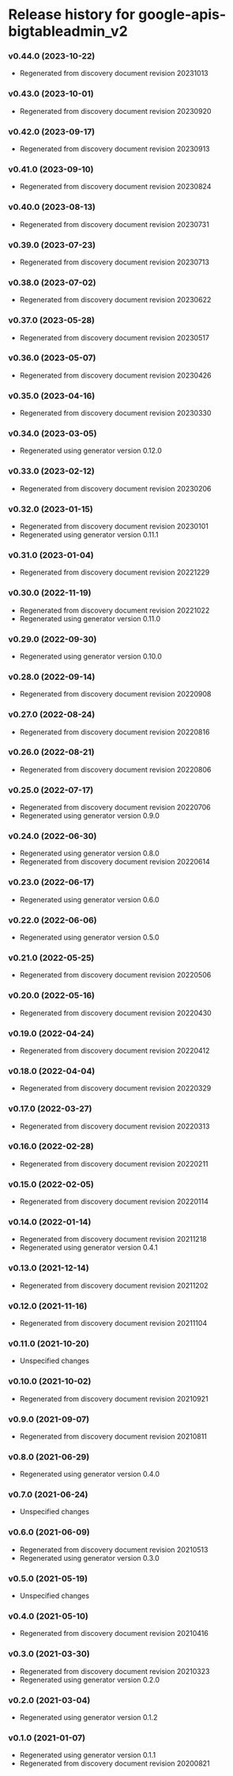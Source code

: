 # Release history for google-apis-bigtableadmin_v2

### v0.44.0 (2023-10-22)

* Regenerated from discovery document revision 20231013

### v0.43.0 (2023-10-01)

* Regenerated from discovery document revision 20230920

### v0.42.0 (2023-09-17)

* Regenerated from discovery document revision 20230913

### v0.41.0 (2023-09-10)

* Regenerated from discovery document revision 20230824

### v0.40.0 (2023-08-13)

* Regenerated from discovery document revision 20230731

### v0.39.0 (2023-07-23)

* Regenerated from discovery document revision 20230713

### v0.38.0 (2023-07-02)

* Regenerated from discovery document revision 20230622

### v0.37.0 (2023-05-28)

* Regenerated from discovery document revision 20230517

### v0.36.0 (2023-05-07)

* Regenerated from discovery document revision 20230426

### v0.35.0 (2023-04-16)

* Regenerated from discovery document revision 20230330

### v0.34.0 (2023-03-05)

* Regenerated using generator version 0.12.0

### v0.33.0 (2023-02-12)

* Regenerated from discovery document revision 20230206

### v0.32.0 (2023-01-15)

* Regenerated from discovery document revision 20230101
* Regenerated using generator version 0.11.1

### v0.31.0 (2023-01-04)

* Regenerated from discovery document revision 20221229

### v0.30.0 (2022-11-19)

* Regenerated from discovery document revision 20221022
* Regenerated using generator version 0.11.0

### v0.29.0 (2022-09-30)

* Regenerated using generator version 0.10.0

### v0.28.0 (2022-09-14)

* Regenerated from discovery document revision 20220908

### v0.27.0 (2022-08-24)

* Regenerated from discovery document revision 20220816

### v0.26.0 (2022-08-21)

* Regenerated from discovery document revision 20220806

### v0.25.0 (2022-07-17)

* Regenerated from discovery document revision 20220706
* Regenerated using generator version 0.9.0

### v0.24.0 (2022-06-30)

* Regenerated using generator version 0.8.0
* Regenerated from discovery document revision 20220614

### v0.23.0 (2022-06-17)

* Regenerated using generator version 0.6.0

### v0.22.0 (2022-06-06)

* Regenerated using generator version 0.5.0

### v0.21.0 (2022-05-25)

* Regenerated from discovery document revision 20220506

### v0.20.0 (2022-05-16)

* Regenerated from discovery document revision 20220430

### v0.19.0 (2022-04-24)

* Regenerated from discovery document revision 20220412

### v0.18.0 (2022-04-04)

* Regenerated from discovery document revision 20220329

### v0.17.0 (2022-03-27)

* Regenerated from discovery document revision 20220313

### v0.16.0 (2022-02-28)

* Regenerated from discovery document revision 20220211

### v0.15.0 (2022-02-05)

* Regenerated from discovery document revision 20220114

### v0.14.0 (2022-01-14)

* Regenerated from discovery document revision 20211218
* Regenerated using generator version 0.4.1

### v0.13.0 (2021-12-14)

* Regenerated from discovery document revision 20211202

### v0.12.0 (2021-11-16)

* Regenerated from discovery document revision 20211104

### v0.11.0 (2021-10-20)

* Unspecified changes

### v0.10.0 (2021-10-02)

* Regenerated from discovery document revision 20210921

### v0.9.0 (2021-09-07)

* Regenerated from discovery document revision 20210811

### v0.8.0 (2021-06-29)

* Regenerated using generator version 0.4.0

### v0.7.0 (2021-06-24)

* Unspecified changes

### v0.6.0 (2021-06-09)

* Regenerated from discovery document revision 20210513
* Regenerated using generator version 0.3.0

### v0.5.0 (2021-05-19)

* Unspecified changes

### v0.4.0 (2021-05-10)

* Regenerated from discovery document revision 20210416

### v0.3.0 (2021-03-30)

* Regenerated from discovery document revision 20210323
* Regenerated using generator version 0.2.0

### v0.2.0 (2021-03-04)

* Regenerated using generator version 0.1.2

### v0.1.0 (2021-01-07)

* Regenerated using generator version 0.1.1
* Regenerated from discovery document revision 20200821

